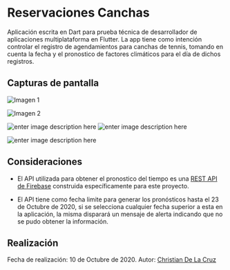 # Reservaciones Canchas

Aplicación escrita en Dart para prueba técnica de desarrollador de aplicaciones multiplataforma en Flutter.
La app tiene como intención controlar el registro de agendamientos para canchas de tennis, tomando en cuenta la fecha y el pronostico de factores climáticos para el día de dichos registros.

## Capturas de pantalla
![Imagen 1](https://firebasestorage.googleapis.com/v0/b/weatherforecast01.appspot.com/o/Captura%20de%20pantalla%20de%202020-10-11%2009-25-05.png?alt=media&token=422e87c3-114c-4cc1-88f7-4f98cc303769)

![Imagen 2](https://firebasestorage.googleapis.com/v0/b/weatherforecast01.appspot.com/o/Captura%20de%20pantalla%20de%202020-10-11%2009-25-56.png?alt=media&token=4c21f2e9-fb42-4edf-9b97-d1bdc6d1f1c0)

![enter image description here](https://firebasestorage.googleapis.com/v0/b/weatherforecast01.appspot.com/o/Captura%20de%20pantalla%20de%202020-10-11%2009-26-51.png?alt=media&token=5d590f5a-5437-4974-8ac1-b80e56fff6d9)
![enter image description here](https://firebasestorage.googleapis.com/v0/b/weatherforecast01.appspot.com/o/Captura%20de%20pantalla%20de%202020-10-11%2009-27-08.png?alt=media&token=06df9cd9-da93-48fc-af17-140296806452)

![enter image description here](https://firebasestorage.googleapis.com/v0/b/weatherforecast01.appspot.com/o/Captura%20de%20pantalla%20de%202020-10-11%2009-27-32.png?alt=media&token=0af6301a-078d-4a10-a804-60b5e29ce3e6)

## Consideraciones
* El API utilizada para obtener el pronostico del tiempo es una [REST API de Firebase](https://weatherforecast01.firebaseio.com/.json) construida específicamente para este proyecto.  

* El API tiene como fecha limite para generar los pronósticos hasta el 23 de Octubre de 2020, si se selecciona cualquier fecha superior a esta en la aplicación, la misma disparará un mensaje de alerta indicando que no se pudo obtener la información.

## Realización
Fecha de realización: 10 de Octubre de 2020.
Autor: [Christian De La Cruz](https://christiandelacruz.site/)
